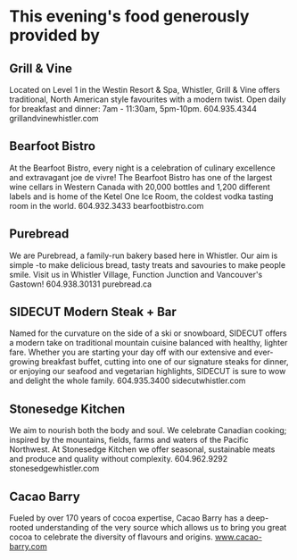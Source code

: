# This evening's food generously provided by

## Grill & Vine
Located on Level 1 in the Westin Resort & Spa, Whistler, Grill & Vine offers traditional, North American style favourites with a modern twist. Open daily for breakfast and dinner: 7am - 11:30am, 5pm-10pm.
604.935.4344 grillandvinewhistler.com

## Bearfoot Bistro
At the Bearfoot Bistro, every night is a celebration of culinary excellence and extravagant joe de vivre!  The Bearfoot Bistro has one of the largest wine cellars in Western Canada with 20,000 bottles and 1,200 different labels and is home of the Ketel One Ice Room, the coldest vodka tasting room in the world.
604.932.3433 bearfootbistro.com

## Purebread
We are Purebread, a family-run bakery based here in Whistler. Our aim is simple -to make delicious bread, tasty treats and savouries to make people smile.  Visit us in Whistler Village, Function Junction and Vancouver's Gastown!
604.938.30131 purebread.ca

## SIDECUT Modern Steak + Bar
Named for the curvature on the side of a ski or snowboard, SIDECUT offers a modern take on traditional mountain cuisine balanced with healthy, lighter fare. Whether you are starting your day off with our extensive and ever-growing breakfast buffet, cutting into one of our signature steaks for dinner, or enjoying our seafood and vegetarian highlights, SIDECUT is sure to wow and delight the whole family.
604.935.3400  sidecutwhistler.com

## Stonesedge Kitchen
We aim to nourish both the body and soul.  We celebrate Canadian cooking; inspired by the mountains, fields, farms and waters of the Pacific Northwest. At Stonesedge Kitchen we offer seasonal, sustainable meats and produce and quality without complexity.
604.962.9292 stonesedgewhistler.com

## Cacao Barry
Fueled by over 170 years of cocoa expertise, Cacao Barry has a deep-rooted understanding of the very source which allows us to bring you great cocoa to celebrate the diversity of flavours and origins.
www.cacao-barry.com
